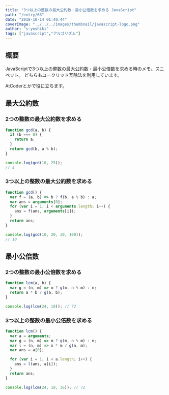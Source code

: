 ```yaml
---
title: "3つ以上の整数の最大公約数・最小公倍数を求める JavaScript"
path: "/entry/63"
date: "2018-10-14 01:40:44"
coverImage: "../../../images/thumbnail/javascript-logo.png"
author: "s-yoshiki"
tags: ["javascript","アルゴリズム"]
---
```


## 概要

JavaScriptで3つ以上の整数の最大公約数・最小公倍数を求める時のメモ。スニペット。
どちらもユークリッド互除法を利用しています。

AtCoderとかで役に立ちます。

## 最大公約数

### 2つの整数の最大公約数を求める

```js
function gcd(a, b) {
  if (b === 0) {
    return a;
  }
  return gcd(b, a % b);
}

console.log(gcd(10, 25));
// 5
```

### 3つ以上の整数の最大公約数を求める

```js
function gcd() {
  var f = (a, b) => b ? f(b, a % b) : a;
  var ans = arguments[0];
  for (var i = 1; i < arguments.length; i++) {
    ans = f(ans, arguments[i]);
  }
  return ans;
}

console.log(gcd(10, 20, 30, 100));
// 10
```

## 最小公倍数

### 2つの整数の最小公倍数を求める

```js
function lcm(a, b) {
  var g = (n, m) => m ? g(m, n % m) : n;
  return a * b / g(a, b);
}

console.log(lcm(24, 18)); // 72
```

### 3つ以上の整数の最小公倍数を求める

```js
function lcm() {
  var a = arguments;
  var g = (n, m) => m ? g(m, n % m) : n;
  var l = (n, m) => n * m / g(n, m);
  var ans = a[0];

  for (var i = 1; i < a.length; i++) {
    ans = l(ans, a[i]);
  }
  return ans;
}

console.log(lcm(24, 18, 36)); // 72
```

